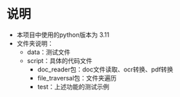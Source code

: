 # 说明

- 本项目中使用的python版本为 3.11
- 文件夹说明：
  - data：测试文件
  - script：具体的代码文件
    - doc_reader包：doc文件读取、ocr转换、pdf转换
    - file_traversal包：文件夹遍历
    - test：上述功能的测试示例
